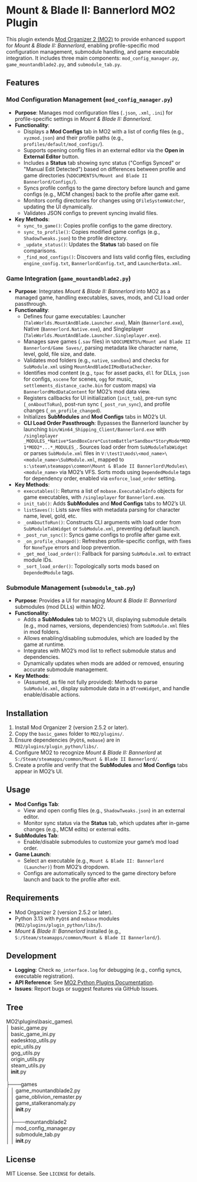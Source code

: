 # Mount & Blade II: Bannerlord MO2 Plugin

This plugin extends [Mod Organizer 2 (MO2)](https://www.modorganizer.org/) to provide enhanced support for *Mount & Blade II: Bannerlord*, enabling profile-specific mod configuration management, submodule handling, and game executable integration. It includes three main components: `mod_config_manager.py`, `game_mountandblade2.py`, and `submodule_tab.py`.

## Features

### Mod Configuration Management (`mod_config_manager.py`)
- **Purpose**: Manages mod configuration files (`.json`, `.xml`, `.ini`) for profile-specific settings in *Mount & Blade II: Bannerlord*.
- **Functionality**:
  - Displays a **Mod Configs** tab in MO2 with a list of config files (e.g., `xyzmod.json`) and their profile paths (e.g., `profiles/default/mod_configs/`).
  - Supports opening config files in an external editor via the **Open in External Editor** button.
  - Includes a **Status** tab showing sync status ("Configs Synced" or "Manual Edit Detected") based on differences between profile and game directories (`%DOCUMENTS%/Mount and Blade II Bannerlord/Configs/`).
  - Syncs profile configs to the game directory before launch and game configs (e.g., MCM changes) back to the profile after game exit.
  - Monitors config directories for changes using `QFileSystemWatcher`, updating the UI dynamically.
  - Validates JSON configs to prevent syncing invalid files.
- **Key Methods**:
  - `sync_to_game()`: Copies profile configs to the game directory.
  - `sync_to_profile()`: Copies modified game configs (e.g., `ShadowTweaks.json`) to the profile directory.
  - `_update_status()`: Updates the **Status** tab based on file comparisons.
  - `_find_mod_configs()`: Discovers and lists valid config files, excluding `engine_config.txt`, `BannerlordConfig.txt`, and `LauncherData.xml`.

### Game Integration (`game_mountandblade2.py`)
- **Purpose**: Integrates *Mount & Blade II: Bannerlord* into MO2 as a managed game, handling executables, saves, mods, and CLI load order passthrough.
- **Functionality**:
  - Defines four game executables: Launcher (`TaleWorlds.MountAndBlade.Launcher.exe`), Main (`Bannerlord.exe`), Native (`Bannerlord.Native.exe`), and Singleplayer (`TaleWorlds.MountAndBlade.Launcher.Singleplayer.exe`).
  - Manages save games (`.sav` files) in `%DOCUMENTS%/Mount and Blade II Bannerlord/Game Saves/`, parsing metadata like character name, level, gold, file size, and date.
  - Validates mod folders (e.g., `native`, `sandbox`) and checks for `SubModule.xml` using `MountAndBladeIIModDataChecker`.
  - Identifies mod content (e.g., `tpac` for asset packs, `dll` for DLLs, `json` for configs, `xscene` for scenes, `ogg` for music, `settlements_distance_cache.bin` for custom maps) via `BannerlordModDataContent` for MO2’s mod data view.
  - Registers callbacks for UI initialization (`init_tab`), pre-run sync (`_onAboutToRun`), post-run sync (`_post_run_sync`), and profile changes (`_on_profile_changed`).
  - Initializes **SubModules** and **Mod Configs** tabs in MO2’s UI.
  - **CLI Load Order Passthrough**: Bypasses the Bannerlord launcher by launching `bin/Win64_Shipping_Client/Bannerlord.exe` with `/singleplayer _MODULES_*Native*SandBoxCore*CustomBattle*Sandbox*StoryMode*MOD1*MOD2*...*_MODULES_`. Sources load order from `SubModuleTabWidget` or parses `SubModule.xml` files in `V:\test1\mods\<mod_name>\<module_name>\SubModule.xml`, mapped to `s:\steam\steamapps\common\Mount & Blade II Bannerlord\Modules\<module_name>` via MO2’s VFS. Sorts mods using `DependedModule` tags for dependency order, enabled via `enforce_load_order` setting.
- **Key Methods**:
  - `executables()`: Returns a list of `mobase.ExecutableInfo` objects for game executables, with `/singleplayer` for `Bannerlord.exe`.
  - `init_tab()`: Adds **SubModules** and **Mod Configs** tabs to MO2’s UI.
  - `listSaves()`: Lists save files with metadata parsing for character name, level, gold, etc.
  - `_onAboutToRun()`: Constructs CLI arguments with load order from `SubModuleTabWidget` or `SubModule.xml`, preventing default launch.
  - `_post_run_sync()`: Syncs game configs to profile after game exit.
  - `_on_profile_changed()`: Refreshes profile-specific configs, with fixes for `NoneType` errors and loop prevention.
  - `_get_mod_load_order()`: Fallback for parsing `SubModule.xml` to extract module IDs.
  - `_sort_load_order()`: Topologically sorts mods based on `DependedModule` tags.

### Submodule Management (`submodule_tab.py`)
- **Purpose**: Provides a UI for managing *Mount & Blade II: Bannerlord* submodules (mod DLLs) within MO2.
- **Functionality**:
  - Adds a **SubModules** tab to MO2’s UI, displaying submodule details (e.g., mod names, versions, dependencies) from `SubModule.xml` files in mod folders.
  - Allows enabling/disabling submodules, which are loaded by the game at runtime.
  - Integrates with MO2’s mod list to reflect submodule status and dependencies.
  - Dynamically updates when mods are added or removed, ensuring accurate submodule management.
- **Key Methods**:
  - (Assumed, as file not fully provided): Methods to parse `SubModule.xml`, display submodule data in a `QTreeWidget`, and handle enable/disable actions.

## Installation
1. Install Mod Organizer 2 (version 2.5.2 or later).
2. Copy the `basic_games` folder to `MO2/plugins/`.
3. Ensure dependencies (`PyQt6`, `mobase`) are in `MO2/plugins/plugin_python/libs/`.
4. Configure MO2 to recognize *Mount & Blade II: Bannerlord* at `S:/Steam/steamapps/common/Mount & Blade II Bannerlord/`.
5. Create a profile and verify that the **SubModules** and **Mod Configs** tabs appear in MO2’s UI.

## Usage
- **Mod Configs Tab**:
  - View and open config files (e.g., `ShadowTweaks.json`) in an external editor.
  - Monitor sync status via the **Status** tab, which updates after in-game changes (e.g., MCM edits) or external edits.
- **SubModules Tab**:
  - Enable/disable submodules to customize your game’s mod load order.
- **Game Launch**:
  - Select an executable (e.g., `Mount & Blade II: Bannerlord (Launcher)`) from MO2’s dropdown.
  - Configs are automatically synced to the game directory before launch and back to the profile after exit.

## Requirements
- Mod Organizer 2 (version 2.5.2 or later).
- Python 3.13 with `PyQt6` and `mobase` modules (`MO2/plugins/plugin_python/libs/`).
- *Mount & Blade II: Bannerlord* installed (e.g., `S:/Steam/steamapps/common/Mount & Blade II Bannerlord/`).

## Development
- **Logging**: Check `mo_interface.log` for debugging (e.g., config syncs, executable registration).
- **API Reference**: See [MO2 Python Plugins Documentation](https://www.modorganizer.org/python-plugins-doc/index.html).
- **Issues**: Report bugs or suggest features via GitHub Issues.

## Tree
MO2\plugins\basic_games\  
│   basic_game.py  
│   basic_game_ini.py  
│   eadesktop_utils.py  
│   epic_utils.py  
│   gog_utils.py  
│   origin_utils.py  
│   steam_utils.py  
│   __init__.py   
│   
├───games  
│   │   game_mountandblade2.py  
│   │   game_oblivion_remaster.py   
│   │   game_stalkeranomaly.py   
│   │   __init__.py  
│   │   
│   ├───mountandblade2   
│   │       mod_config_manager.py  
│   │       submodule_tab.py   
│   │       __init__.py   


## License
MIT License. See `LICENSE` for details.